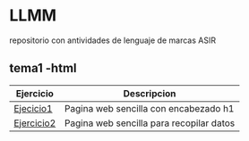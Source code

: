 # LLMM
repositorio con antividades de lenguaje de marcas ASIR
## tema1 -html
Ejercicio | Descripcion
----------|------------
[Ejecicio1](tema1/ejercicio1.html) | Pagina web sencilla con encabezado h1
[Ejercicio2](tema1/ejercicio2.xml) | Pagina web sencilla para recopilar datos

